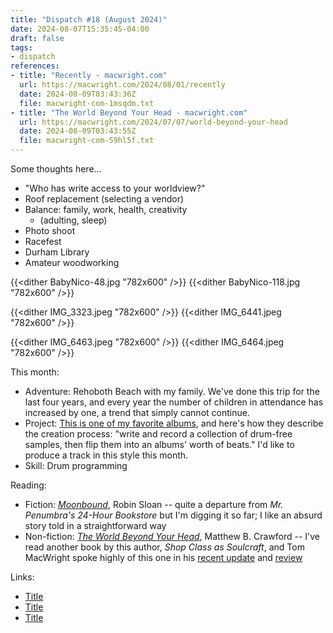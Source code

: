```yaml
---
title: "Dispatch #18 (August 2024)"
date: 2024-08-07T15:35:45-04:00
draft: false
tags:
- dispatch
references:
- title: "Recently - macwright.com"
  url: https://macwright.com/2024/08/01/recently
  date: 2024-08-09T03:43:36Z
  file: macwright-com-1msqdm.txt
- title: "The World Beyond Your Head - macwright.com"
  url: https://macwright.com/2024/07/07/world-beyond-your-head
  date: 2024-08-09T03:43:55Z
  file: macwright-com-59hl5f.txt
---
```


Some thoughts here...

<!--more-->

* "Who has write access to your worldview?"
* Roof replacement (selecting a vendor)
* Balance: family, work, health, creativity
	* (adulting, sleep)
* Photo shoot
* Racefest
* Durham Library
* Amateur woodworking

{{<dither BabyNico-48.jpg "782x600" />}}
{{<dither BabyNico-118.jpg "782x600" />}}

{{<dither IMG_3323.jpeg "782x600" />}}
{{<dither IMG_6441.jpeg "782x600" />}}

{{<dither IMG_6463.jpeg "782x600" />}}
{{<dither IMG_6464.jpeg "782x600" />}}

This month:

* Adventure: Rehoboth Beach with my family. We've done this trip for the last four years, and every year the number of children in attendance has increased by one, a trend that simply cannot continue.
* Project: [This is one of my favorite albums][1], and here's how they describe the creation process: "write and record a collection of drum-free samples, then flip them into an albums' worth of beats." I'd like to produce a track in this style this month.
* Skill: Drum programming

[1]: https://birocratic.bandcamp.com/album/ninety-nine

Reading:

* Fiction: [_Moonbound_][2], Robin Sloan -- quite a departure from _Mr. Penumbra's 24-Hour Bookstore_ but I'm digging it so far; I like an absurd story told in a straightforward way
* Non-fiction: [_The World Beyond Your Head_][3], Matthew B. Crawford -- I've read another book by this author, _Shop Class as Soulcraft_, and Tom MacWright spoke highly of this one in his [recent update][4] and [review][5]

[2]: https://bookshop.org/p/books/wizard-s-design-robin-sloan/20374751
[3]: https://bookshop.org/p/books/the-world-beyond-your-head-on-becoming-an-individual-in-an-age-of-distraction-matthew-b-crawford/8484056?ean=9780374535919
[4]: https://macwright.com/2024/08/01/recently
[5]: https://macwright.com/2024/07/07/world-beyond-your-head

Links:

* [Title][6]
* [Title][7]
* [Title][8]

[6]: https://example.com/
[7]: https://example.com/
[8]: https://example.com/

